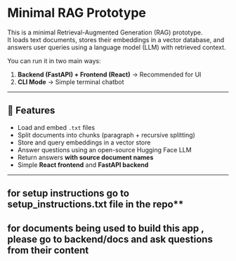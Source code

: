 # Minimal RAG Prototype

This is a minimal Retrieval-Augmented Generation (RAG) prototype.  
It loads text documents, stores their embeddings in a vector database, and answers user queries using a language model (LLM) with retrieved context.  

You can run it in two main ways:
1. **Backend (FastAPI) + Frontend (React)** → Recommended for UI  
2. **CLI Mode** → Simple terminal chatbot  

---

## 🚀 Features

- Load and embed `.txt` files  
- Split documents into chunks (paragraph + recursive splitting)  
- Store and query embeddings in a vector store  
- Answer questions using an open-source Hugging Face LLM  
- Return answers **with source document names**  
- Simple **React frontend** and **FastAPI backend**  

---

## for setup instructions go to setup_instructions.txt file in the repo**

## for documents being used to build this app , please go to backend/docs and ask questions from their content 

